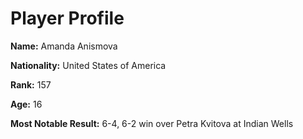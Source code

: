 
# Player Profile

**Name:** Amanda Anismova

**Nationality:** United States of America

**Rank:** 157

**Age:** 16

**Most Notable Result:** 6-4, 6-2 win over Petra Kvitova at Indian Wells
